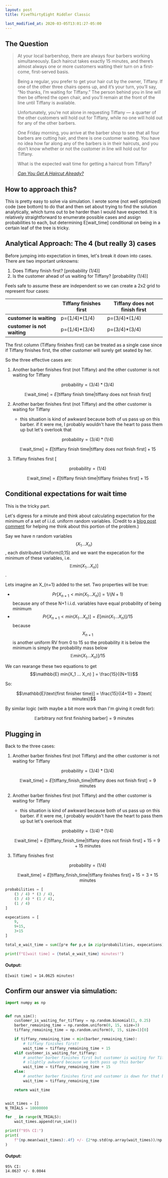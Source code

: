 ```yaml
---
layout: post
title: FiveThirtyEight Riddler Classic

last_modified_at: 2020-03-05T13:01:27-05:00
---
```




## The Question
> At your local barbershop, there are always four barbers working simultaneously. Each haircut takes exactly 15 minutes, and there’s almost always one or more customers waiting their turn on a first-come, first-served basis.
>
> Being a regular, you prefer to get your hair cut by the owner, Tiffany. If one of the other three chairs opens up, and it’s your turn, you’ll say, “No thanks, I’m waiting for Tiffany.” The person behind you in line will then be offered the open chair, and you’ll remain at the front of the line until Tiffany is available.
>
> Unfortunately, you’re not alone in requesting Tiffany — a quarter of the other customers will hold out for Tiffany, while no one will hold out for any of the other barbers.
>
> One Friday morning, you arrive at the barber shop to see that all four barbers are cutting hair, and there is one customer waiting. You have no idea how far along any of the barbers is in their haircuts, and you don’t know whether or not the customer in line will hold out for Tiffany.
>
> What is the expected wait time for getting a haircut from Tiffany?
>
>
> <cite><a href="https://fivethirtyeight.com/features/can-you-get-a-haircut-already/">Can You Get A Haircut Already?</a></cite>

## How to approach this?
This is pretty easy to solve via simulation. I wrote some (not well optimized) code (see bottom) to do that and then set about trying to find the solution analytically, which turns out to be harder than I would have expected. It is relatively straightforward to enumerate possible cases and assign probabilities to each, but determining E[wait_time] conditional on being in a certain leaf of the tree is tricky.

## Analytical Approach: The 4 (but really 3) cases
Before jumping into expectation in times, let's break it down into cases. There are two important unknowns:

1. Does Tiffany finish first? [probability (1/4)]
2. Is the customer ahead of us waiting for Tiffany? [probability (1/4)]

Feels safe to assume these are independent so we can create a 2x2 grid to represent four cases:

|                         	    | Tiffany finishes first 	| Tiffany does not finish first 	|
|-------------------------	    |------------------------	|-------------------------------	|
| **customer is waiting**     	| p=(1/4)*(1/4)         	| p=(3/4)*(1/4)               	|
| **customer is not waiting** 	| p=(1/4)*(3/4)         	| p=(3/4)*(3/4)               	|


The first column (Tiffany finishes first) can be treated as a single case since if Tiffany finishes first, the other customer will surely get seated by her.

So the three effective cases are:

1. Another barber finishes first (not Tiffany) and the other customer is not waiting for Tiffany
    
    $$\text{probability} = (3/4) * (3/4)$$
    
    $$\mathbb{E}\text{wait_time}] = E[\text{tiffany finish time} | \text{tiffany does not finish first}] $$

2. Another barber finishes first (not Tiffany) and the other customer is waiting for Tiffany
    * this situation is kind of awkward because both of us pass up on this barber. if it were me, I probably wouldn't have the heart to pass them up but let's overlook that
    
    $$\text{probability} = (3/4) * (1/4)$$
    
    $$\mathbb{E}\text{wait_time}] = E[\text{tiffany finish time} | \text{tiffany does not finish first}] + 15 $$

3. Tiffany finishes first [
    
    $$\text{probability} = (1/4)$$
    
    $$\mathbb{E}\text{wait_time}] = E[\text{tiffany finish time} | \text{tiffany finishes first}] + 15 $$


## Conditional expectations for wait time
This is the tricky part.

Let's digress for a minute and think about calculating expectation for the minimum of a set of i.i.d. uniform random variables. (Credit to a [blog post comment](https://danieltakeshi.github.io/2016/09/25/the-expectation-of-the-minimum-of-iid-uniform-random-variables/) for helping me think about this portion of the problem.)

Say we have n random variables $$(X_1 ... X_n)$$, each distributed Uniform(0,15) and we want the expecation for the minimum of these variables, i.e. $$\mathbb{E} min(X_1 ... X_n) ]$$.

Lets imagine an X_{n+1} added to the set. Two properties will be true: 
* $$Pr[X_{n+1} < min(X_1 ... X_n)] = 1/(N+1)$$ because any of these N+1 i.i.d. variables have equal probability of being minimum
* $$Pr[X_{n+1} < min(X_1 ... X_n)] = E[ min(X_1 ... X_n) ] / 15$$ because $$X_{n+1}$$ is another uniform RV from 0 to 15 so the probability it is below the minimum is simply the probability mass below $$\mathbb{E} min(X_1 ... X_n) ] / 15$$

We can rearange these two equations to get $$\mathbb{E} min(X_1 ... X_n) ] = \frac{15}{(N+1)}$$

So:

$$\mathbb{E}\text{first finisher time}] = \frac{15}{(4+1)} = 3\text{ minutes}$$

By similar logic (with maybe a bit more work than I'm giving it credit for):

$$\mathbb{E}\text{arbitrary not first finishing barber}] = 9\text{ minutes}$$

## Plugging in

Back to the three cases:
1. Another barber finishes first (not Tiffany) and the other customer is not waiting for Tiffany
    
    $$\text{probability} = (3/4) * (3/4)$$
    
    $$\mathbb{E}\text{wait_time}] = E[\text{tiffany_finish_time} | \text{tiffany does not finish first}] = 9\text{ minutes} $$

2. Another barber finishes first (not Tiffany) and the other customer is waiting for Tiffany
    * this situation is kind of awkward because both of us pass up on this barber. if it were me, I probably wouldn't have the heart to pass them up but let's overlook that
    
    $$\text{probability} = (3/4) * (1/4)$$
    
    $$\mathbb{E}\text{wait_time}] = E[\text{tiffany_finish_time} | \text{tiffany does not finish first}] + 15 = 9+15\text{ minutes} $$

3. Tiffany finishes first
    
    $$\text{probability} = (1/4)$$
    
    $$\mathbb{E}\text{wait_time}] = E[\text{tiffany_finish_time} | \text{tiffany finishes first}] + 15 = 3+15\text{ minutes} $$


```python
probabilities = [
    (3 / 4) * (3 / 4),
    (3 / 4) * (1 / 4),
    (1 / 4)
]

expecations = [
    9,
    9+15,
    3+15
]

total_e_wait_time = sum([p*e for p,e in zip(probabilities, expecations)])

print(f"E[wait time] = {total_e_wait_time} minutes!")
```

#### Output:
```
E[wait time] = 14.0625 minutes!
```

## Confirm our answer via simulation:

```python
import numpy as np


def run_sim():
    customer_is_waiting_for_tiffany = np.random.binomial(1, 0.25)
    barber_remaining_time = np.random.uniform(0, 15, size=3)
    tiffany_remaining_time = np.random.uniform(0, 15, size=1)[0]

    if tiffany_remaining_time < min(barber_remaining_time):
        # tiffany finishes first!
        wait_time = tiffany_remaining_time + 15
    elif customer_is_waiting_for_tiffany:
        # another barber finishes first but customer is waiting for Tiffany!
        # slightly awkward because we both pass up this barber
        wait_time = tiffany_remaining_time + 15
    else:
        # another barber finishes first and customer is down for that barber!
        wait_time = tiffany_remaining_time

    return wait_time


wait_times = []
N_TRIALS = 10000000

for _ in range(N_TRIALS):
    wait_times.append(run_sim())

print(f"95% CI:")
print(
    f"{np.mean(wait_times):.4f} +/- {2*np.std(np.array(wait_times))/np.sqrt(len(wait_times)) :.4f}"
)
```

#### Output:
```
95% CI:
14.0637 +/- 0.0044
```
